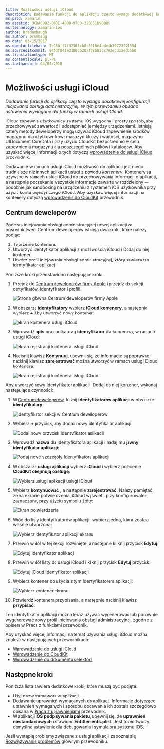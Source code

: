 ```yaml
---
title: Możliwości usługi iCloud
description: Dodawanie funkcji do aplikacji często wymaga dodatkowej konfiguracji inicjowania obsługi administracyjnej. W tym przewodniku opisano ustawienia wymagane dla funkcji w ramach usługi iCloud.
ms.prod: xamarin
ms.assetid: 3CBAC982-D8DE-48DD-97CD-32B551D9DB85
ms.technology: xamarin-ios
author: bradumbaugh
ms.author: brumbaug
ms.date: 03/15/2017
ms.openlocfilehash: 7e18bff7f32303cb0c5016e4ade4b39723921534
ms.sourcegitcommit: 945df041e2180cb20af08b83cc703ecd1aedc6b0
ms.translationtype: MT
ms.contentlocale: pl-PL
ms.lasthandoff: 04/04/2018
---
```

# <a name="icloud-capabilities"></a>Możliwości usługi iCloud

_Dodawanie funkcji do aplikacji często wymaga dodatkowej konfiguracji inicjowania obsługi administracyjnej. W tym przewodniku opisano ustawienia wymagane dla funkcji w ramach usługi iCloud._

iCloud zapewnia użytkownicy systemu iOS wygodne i prosty sposób, aby przechowywać zawartość i udostępniać je między urządzeniami. Istnieją cztery metody deweloperzy mogą używać iCloud zapewnienie środków magazynu dla użytkowników: magazyn kluczy i wartości, magazynu UIDocument CoreData i przy użyciu CloudKit bezpośrednio w celu zapewnienia magazynu dla poszczególnych plików i katalogów. Aby uzyskać więcej informacji o tych dotyczą [wprowadzenie do usługi iCloud](~/ios/data-cloud/introduction-to-icloud.md) przewodnik.

Dodawanie w ramach usługi iCloud możliwość do aplikacji jest nieco trudniejsze niż innych aplikacji usługi z powodu _kontenery_. Kontenery są używane w ramach usługi iCloud do przechowywania informacji o aplikacji, a następnie poczekanie wszystkie informacje zawarte w rozdzielony — podobnie jak sandboxing na urządzeniu z systemem iOS użytkownika przy użyciu konta pojedynczego iCloud. Aby uzyskać więcej informacji na kontenery dotyczą [wprowadzenie do CloudKit](~/ios/data-cloud/intro-to-cloudkit.md) przewodnik.

<!--# Xcode

The steps in section [Adding App Services ](~/ios/deploy-test/provisioning/capabilities/index.md) above can be used to toggle the required iCloud capability. Depending on which means of storage is being used in your app, you may need to do additional setup. The image below shows the iCloud capabilities pane:

 ![iCloud Capability section](icloud-capabilities-images/image21.png)

First select the required service. If iCloud Documents or CloudKit have been selected, you must select a container. Selecting the default container will create a new container that is unique to the app. Alternatively, if you have created a container either via Xcode or the developer portal, select it here.
-->

<a name="icloud-developer-center" />

## <a name="developer-center"></a>Centrum deweloperów

Podczas inicjowania obsługi administracyjnej nowej aplikacji za pośrednictwem Centrum deweloperów istnieją dwa kroki, które należy podjąć:

1.  Tworzenie kontenera.
2.  Utworzyć identyfikator aplikacji z możliwością iCloud i Dodaj do niej kontener.
3. Utwórz profil inicjowania obsługi administracyjnej, który zawiera ten identyfikator aplikacji

Poniższe kroki przedstawiono następujące kroki:

1.  Przejdź do [Centrum deweloperów firmy Apple](https://developer.apple.com/account/) i przejdź do sekcji certyfikatów, identyfikator i profili: 
    
     ![Strona główna Centrum deweloperów firmy Apple](icloud-capabilities-images/image22.png)

2.  W obszarze **identyfikatory** wybierz **iCloud kontenery**, a następnie wybierz **+** Aby utworzyć nowy kontener:  
    
    ![ekran kontenera usługi iCloud](icloud-capabilities-images/image23.png)

3.  Wprowadź **opis** oraz unikatową **identyfikator** dla kontenera, w ramach usługi iCloud: 
    
    ![ekran rejestracji kontenera usługi iCloud](icloud-capabilities-images/image24.png)

4.  Naciśnij klawisz **Kontynuuj**, upewnij się, że informacje są poprawne i naciśnij klawisz **zarejestrować** można utworzyć w ramach usługi iCloud kontenera:  
    
    ![ekran rejestracji kontenera usługi iCloud](icloud-capabilities-images/image25.png)

Aby utworzyć nowy identyfikator aplikacji i Dodaj do niej kontener, wykonaj następujące czynności:

1.  W [Centrum deweloperów](https://developer.apple.com/account/), kliknij **identyfikatorów aplikacji** w obszarze **identyfikatory**: 
    
    ![Identyfikator sekcji w Centrum deweloperów](icloud-capabilities-images/image26.png)

2.  Wybierz **+** przycisk, aby dodać nowy identyfikator aplikacji: 
    
    ![Dodaj nowy przycisk Identyfikator aplikacji](icloud-capabilities-images/image27.png)

3.  Wprowadź **nazwa** dla Identyfikatora aplikacji i nadaj mu **jawny identyfikator aplikacji**:
    
    ![Podaj nowe szczegóły Identyfikatora aplikacji](icloud-capabilities-images/image28.png)

4.  W obszarze **usługi aplikacji** wybierz **iCloud** i wybierz polecenie **CloudKit obejmują obsługę**:
    
    ![Wybierz usługi aplikacji usługi iCloud](icloud-capabilities-images/image29.png)

5.  Wybierz **kontynuować** , a następnie **zarejestrować**. Należy pamiętać, że na ekranie potwierdzenia, iCloud wyświetli przy konfigurowalne zaznaczone, przy użyciu symbolu żółty:   
    
    ![Ekran potwierdzenia](icloud-capabilities-images/image30.png)

6.  Wróć do listy identyfikatorów aplikacji i wybierz jedną, która została właśnie utworzona: 
    
    ![Wybierz identyfikator aplikacji ekranu](icloud-capabilities-images/image31.png)

7.  Przewiń w dół w tej sekcji rozwinięte, a następnie kliknij przycisk **Edytuj**:
    
    ![Edytuj identyfikator aplikacji](icloud-capabilities-images/image32.png)

8.  Przewiń w dół listy do usługi iCloud i kliknij przycisk **Edytuj** przycisk:  
    
    ![Edytuj iCloud identyfikator aplikacji](icloud-capabilities-images/image33.png)

9.  Wybierz kontener do użycia z tym Identyfikatorem aplikacji:  
    
    ![Wybierz kontener ekranu](icloud-capabilities-images/image34.png)

10. Potwierdź kontenera przypisania, a następnie naciśnij klawisz **przypisać**.
 
Ten identyfikator aplikacji można teraz używać wygenerować lub ponownie wygenerować nowy profil inicjowania obsługi administracyjnej, zgodnie z opisem w [Praca z funkcjami](~/ios/deploy-test/provisioning/capabilities/index.md) przewodnik. 

Aby uzyskać więcej informacji na temat używania usługi iCloud można znaleźć w następujących przewodnikach:

*   [Wprowadzenie do usługi iCloud](~/ios/data-cloud/introduction-to-icloud.md)
*   [Wprowadzenie do CloudKit](~/ios/data-cloud/intro-to-cloudkit.md)
*   [Wprowadzenie do dokumentu selektora](~/ios/platform/document-picker.md)

## <a name="next-steps"></a>Następne kroki
 
Poniższa lista zawiera dodatkowe kroki, które muszą być podjęte:

* Użyj nazw framework w aplikacji.
* Dodawanie uprawnień wymaganych do aplikacji. Informacje dotyczące uprawnień wymaganych i sposobu dodawania ich została szczegółowo opisana w [Praca z uprawnieniami](~/ios/deploy-test/provisioning/entitlements.md) przewodnik.
* W aplikacji **iOS podpisywania pakietu**, upewnij się, że **uprawnień niestandardowych** ustawiono **Entitlements.plist**. Jest to _nie_ tworzy domyślne ustawienie dla debugowania i symulatora systemu iOS.

Jeśli wystąpią problemy związane z usługi aplikacji, zapoznaj się [Rozwiązywanie problemów](~/ios/deploy-test/provisioning/capabilities/index.md) głównym przewodniku.